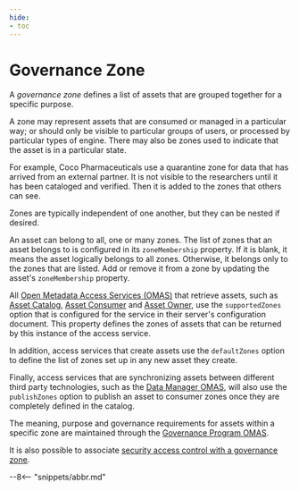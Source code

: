 ```yaml
---
hide:
- toc
---
```


<!-- SPDX-License-Identifier: CC-BY-4.0 -->
<!-- Copyright Contributors to the Egeria project. -->

# Governance Zone

A *governance zone* defines a list of assets that are grouped together for a specific purpose.

A zone may represent assets that are consumed or managed in a particular way; or should only be visible to particular groups of users, or processed by particular types of engine. There may also be zones used to indicate that the asset is in a particular state.

For example, Coco Pharmaceuticals use a quarantine zone for data that has arrived from an external partner. It is not visible to the researchers until it has been cataloged and verified. Then it is added to the zones that others can see.

Zones are typically independent of one another, but they can be nested if desired.

An asset can belong to all, one or many zones. The list of zones that an asset belongs to is configured in its `zoneMembership` property. If it is blank, it means the asset logically belongs to all zones. Otherwise, it belongs only to the zones that are listed. Add or remove it from a zone by updating the asset's `zoneMembership` property.

All [Open Metadata Access Services (OMAS)](/concepts/omas) that retrieve assets, such as [Asset Catalog](/services/omas/asset-catalog/overview), [Asset Consumer](/services/omas/asset-consumer/overview) and [Asset Owner](/services/omas/asset-owner/overview), use the `supportedZones` option that is configured for the service in their server's configuration document. This property defines the zones of assets that can be returned by this instance of the access service.

In addition, access services that create assets use the `defaultZones` option to define the list of zones set up in any new asset they create.

Finally, access services that are synchronizing assets between different third party technologies, such as the [Data Manager OMAS](/services/omas/data-manager/overview), will also use the `publishZones` option to publish an asset to consumer zones once they are completely defined in the catalog.

The meaning, purpose and governance requirements for assets within a specific zone are maintained through the [Governance Program OMAS](/services/omas/governance-program/overview).

It is also possible to associate [security access control with a governance zone](/features/metadata-security/overview).

--8<-- "snippets/abbr.md"
